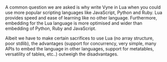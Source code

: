 <p>
  A common question we are asked is why write Vyne in Lua when you could use more popular scripting languages like JavaScript, Python and Ruby. Lua provides speed and
  ease of learning like no other language. Furthermore, embedding for the Lua language is more optimised and wider than embedding of Python, Ruby and JavaScript.
  
  Albeit we have to make certain sacrifices to use Lua (no array structure, poor stdlib), the advantages (support for concurrency, very simple, many APIs to embed the language in other languages, support for metatables, versatility of tables, etc..) outweigh the disadvantages.
</p>
